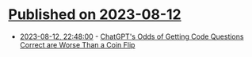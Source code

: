 # [Published on 2023-08-12](index.md)

* [2023-08-12, 22:48:00](https://developers.slashdot.org/story/23/08/12/0334229/chatgpts-odds-of-getting-code-questions-correct-are-worse-than-a-coin-flip?utm_source=rss1.0mainlinkanon&utm_medium=feed) - [ChatGPT's Odds of Getting Code Questions Correct are Worse Than a Coin Flip](https://developers.slashdot.org/story/23/08/12/0334229/chatgpts-odds-of-getting-code-questions-correct-are-worse-than-a-coin-flip?utm_source=rss1.0mainlinkanon&utm_medium=feed)
